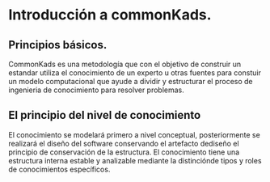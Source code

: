 # Introducción a commonKads.

## Principios básicos.
CommonKads es una metodología que con el objetivo de construir un estandar utiliza el conocimiento de un experto u otras
fuentes para constuir un modelo computacional que ayude a dividir y estructurar el proceso de ingenieria de conocimiento para resolver problemas.

## El principio del nivel de conocimiento
El conocimiento se modelará primero a nivel conceptual, posteriormente se realizará el diseño del software conservando el artefacto dediseño el principio de
conservación de la estructura. El conocimiento tiene una estructura interna estable y analizable mediante la distinciónde tipos y roles de conocimientos específicos.
